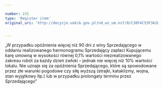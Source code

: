 ```yaml
---

number: 231
type: 'Register item'
original_uri: 'http://decyzje.uokik.gov.pl/nd_wz_um.nsf/0/C38F4C53F3A1B4A4C12572DD00329493?OpenDocument'


---
```


„W przypadku opóźnienia więcej niż 90 dni z winy Sprzedającego w oddaniu realizowanego harmonogramu Sprzedający zapłaci Kupującemu karę umowną  w wysokości równej 0,1% wartości niezrealizowanego zakresu robót za każdy dzień zwłoki – jednak nie więcej niż 10% wartości lokalu. Nie uznaje się za opóźnienia Sprzedającego, które są spowodowane przez złe warunki pogodowe czy siłę wyższą (strajki, kataklizmy, wojna, stan wyjątkowy itp.) lub w przypadku prolongaty terminu przez Sprzedającego”
